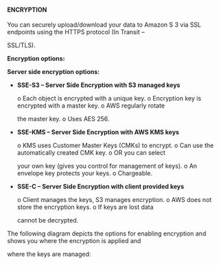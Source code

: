 #### ENCRYPTION

You can securely upload/download your data to Amazon S 3 via SSL endpoints using
the HTTPS protocol (In Transit –

SSL/TLS).

**Encryption options:**

**Server side encryption options:**

- **SSE-S3 – Server Side Encryption with S3 managed keys**

  o Each object is encrypted with a unique key. o Encryption key is encrypted
  with a master key. o AWS regularly rotate

  the master key. o Uses AES 256.

- **SSE-KMS – Server Side Encryption with AWS KMS keys**

  o KMS uses Customer Master Keys (CMKs) to encrypt. o Can use the automatically
  created CMK key. o OR you can select

  your own key (gives you control for management of keys). o An envelope key
  protects your keys. o Chargeable.

- **SSE-C – Server Side Encryption with client provided keys**

  o Client manages the keys, S3 manages encryption. o AWS does not store the
  encryption keys. o If keys are lost data

  cannot be decrypted.

The following diagram depicts the options for enabling encryption and shows you
where the encryption is applied and

where the keys are managed:

